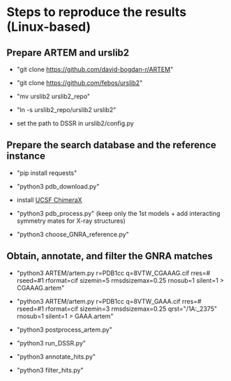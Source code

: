 
# Steps to reproduce the results (Linux-based)

## Prepare ARTEM and urslib2

 - "git clone https://github.com/david-bogdan-r/ARTEM"
 
 - "git clone https://github.com/febos/urslib2"
 
 - "mv urslib2 urslib2_repo"
 
 - "ln -s urslib2_repo/urslib2 urslib2"
 
 - set the path to DSSR in urslib2/config.py 

## Prepare the search database and the reference instance 

 - "pip install requests"
 
 - "python3 pdb_download.py" 
 
 - install [UCSF ChimeraX](https://www.cgl.ucsf.edu/chimerax/)
 
 - "python3 pdb_process.py" (keep only the 1st models + add interacting symmetry mates for X-ray structures)
 
 - "python3 choose_GNRA_reference.py"
 
## Obtain, annotate, and filter the GNRA matches

 - "python3 ARTEM/artem.py r=PDB1cc q=8VTW_CGAAAG.cif rres=# rseed=#1 rformat=cif sizemin=5 rmsdsizemax=0.25 rnosub=1 silent=1 > CGAAAG.artem"
 
 - "python3 ARTEM/artem.py r=PDB1cc q=8VTW_GAAA.cif rres=# rseed=#1 rformat=cif sizemin=3 rmsdsizemax=0.25 qrst="/1A:_2375" rnosub=1 silent=1 > GAAA.artem"
 
 - "python3 postprocess_artem.py"
 
 - "python3 run_DSSR.py"
 
 - "python3 annotate_hits.py"
 
 - "python3 filter_hits.py"


